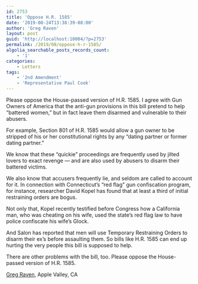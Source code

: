```yaml
---
id: 2753
title: 'Oppose H.R. 1585'
date: '2019-08-24T13:38:39-08:00'
author: 'Greg Raven'
layout: post
guid: 'http://localhost:10004/?p=2753'
permalink: /2019/08/oppose-h-r-1585/
algolia_searchable_posts_records_count:
    - '1'
categories:
    - Letters
tags:
    - '2nd Amendment'
    - 'Representative Paul Cook'
---
```


Please oppose the House-passed version of H.R. 1585. I agree with Gun Owners of America that the anti-gun provisions in this bill pretend to help “battered women,” but in fact leave them disarmed and vulnerable to their abusers.

For example, Section 801 of H.R. 1585 would allow a gun owner to be stripped of his or her constitutional rights by any “dating partner or former dating partner.”

We know that these “quickie” proceedings are frequently used by jilted lovers to exact revenge — and are also used by abusers to disarm their battered victims.

We also know that accusers frequently lie, and seldom are called to account for it. In connection with Connecticut’s “red flag” gun confiscation program, for instance, researcher David Kopel has found that at least a third of initial restraining orders are bogus.

Not only that, Kopel recently testified before Congress how a California man, who was cheating on his wife, used the state’s red flag law to have police confiscate his wife’s Glock.

And Salon has reported that men will use Temporary Restraining Orders to disarm their ex’s before assaulting them. So bills like H.R. 1585 can end up hurting the very people this bill is supposed to help.

There are other problems with the bill, too. Please oppose the House-passed version of H.R. 1585.

[Greg Raven](https://www.gregraven.org/), Apple Valley, CA